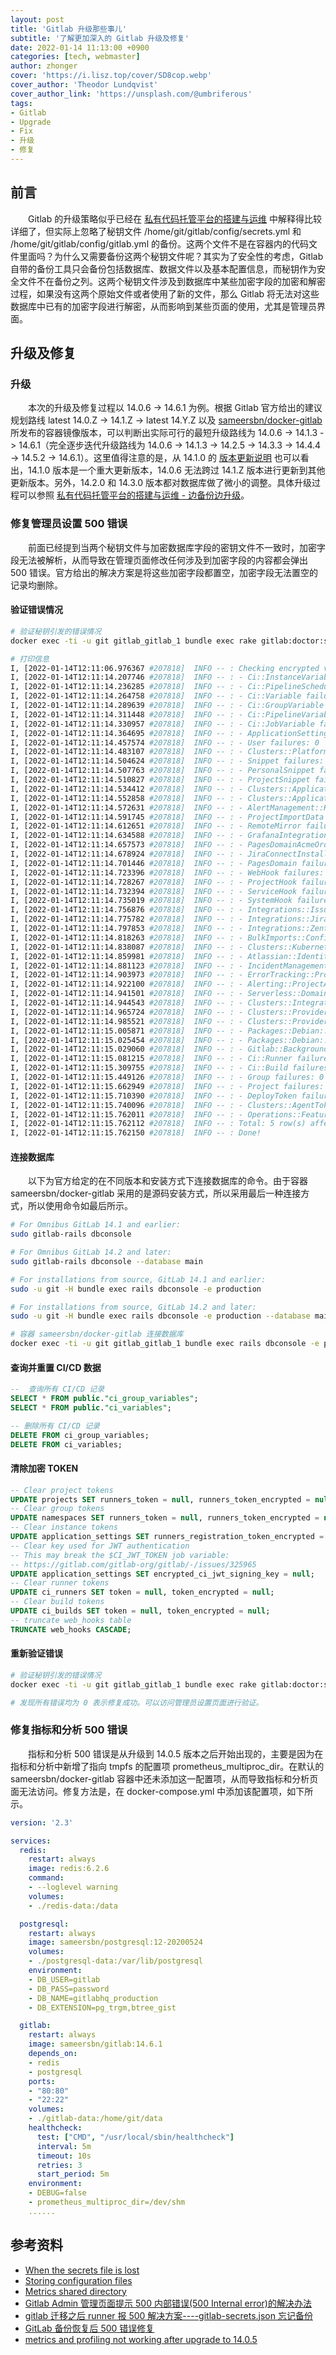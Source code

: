 ```yaml
---
layout: post
title: 'Gitlab 升级那些事儿'
subtitle: '了解更加深入的 Gitlab 升级及修复'
date: 2022-01-14 11:13:00 +0900
categories: [tech, webmaster]
author: zhonger
cover: 'https://i.lisz.top/cover/SD8cop.webp'
cover_author: 'Theodor Lundqvist'
cover_author_link: 'https://unsplash.com/@umbriferous'
tags: 
- Gitlab
- Upgrade
- Fix
- 升级
- 修复
---
```


## 前言

&emsp;&emsp;Gitlab 的升级策略似乎已经在 [私有代码托管平台的搭建与运维](../docker/gitlab.html) 中解释得比较详细了，但实际上忽略了秘钥文件 /home/git/gitlab/config/secrets.yml 和 /home/git/gitlab/config/gitlab.yml 的备份。这两个文件不是在容器内的代码文件里面吗？为什么又需要备份这两个秘钥文件呢？其实为了安全性的考虑，Gitlab 自带的备份工具只会备份包括数据库、数据文件以及基本配置信息，而秘钥作为安全文件不在备份之列。这两个秘钥文件涉及到数据库中某些加密字段的加密和解密过程，如果没有这两个原始文件或者使用了新的文件，那么 Gitlab 将无法对这些数据库中已有的加密字段进行解密，从而影响到某些页面的使用，尤其是管理员界面。

## 升级及修复

### 升级

&emsp;&emsp;本次的升级及修复过程以 14.0.6 -> 14.6.1 为例。根据 Gitlab 官方给出的建议规划路线 latest 14.0.Z -> 14.1.Z -> latest 14.Y.Z 以及 [sameersbn/docker-gitlab](https://github.com/sameersbn/docker-gitlab) 所发布的容器镜像版本，可以判断出实际可行的最短升级路线为 14.0.6 -> 14.1.3 -> 14.6.1（完全逐步迭代升级路线为 14.0.6 -> 14.1.3 -> 14.2.5 -> 14.3.3 -> 14.4.4 -> 14.5.2 -> 14.6.1）。这里值得注意的是，从 14.1.0 的 [版本更新说明](https://docs.gitlab.com/ee/update/#1410) 也可以看出，14.1.0 版本是一个重大更新版本，14.0.6 无法跨过 14.1.Z 版本进行更新到其他更新版本。另外，14.2.0 和 14.3.0 版本都对数据库做了微小的调整。具体升级过程可以参照 [私有代码托管平台的搭建与运维 - 边备份边升级](../docker/gitlab.html#边备份边升级)。

### 修复管理员设置 500 错误

&emsp;&emsp;前面已经提到当两个秘钥文件与加密数据库字段的密钥文件不一致时，加密字段无法被解析，从而导致在管理页面修改任何涉及到加密字段的内容都会弹出 500 错误。官方给出的解决方案是将这些加密字段都置空，加密字段无法置空的记录均删除。

#### 验证错误情况

```bash
# 验证秘钥引发的错误情况
docker exec -ti -u git gitlab_gitlab_1 bundle exec rake gitlab:doctor:secrets

# 打印信息
I, [2022-01-14T12:11:06.976367 #207818]  INFO -- : Checking encrypted values in the database
I, [2022-01-14T12:11:14.207746 #207818]  INFO -- : - Ci::InstanceVariable failures: 0
I, [2022-01-14T12:11:14.236285 #207818]  INFO -- : - Ci::PipelineScheduleVariable failures: 0
I, [2022-01-14T12:11:14.264758 #207818]  INFO -- : - Ci::Variable failures: 0
I, [2022-01-14T12:11:14.289639 #207818]  INFO -- : - Ci::GroupVariable failures: 0
I, [2022-01-14T12:11:14.311448 #207818]  INFO -- : - Ci::PipelineVariable failures: 0
I, [2022-01-14T12:11:14.330957 #207818]  INFO -- : - Ci::JobVariable failures: 0
I, [2022-01-14T12:11:14.364695 #207818]  INFO -- : - ApplicationSetting failures: 1
I, [2022-01-14T12:11:14.457574 #207818]  INFO -- : - User failures: 0
I, [2022-01-14T12:11:14.483107 #207818]  INFO -- : - Clusters::Platforms::Kubernetes failures: 0
I, [2022-01-14T12:11:14.504624 #207818]  INFO -- : - Snippet failures: 0
I, [2022-01-14T12:11:14.507763 #207818]  INFO -- : - PersonalSnippet failures: 0
I, [2022-01-14T12:11:14.510827 #207818]  INFO -- : - ProjectSnippet failures: 0
I, [2022-01-14T12:11:14.534412 #207818]  INFO -- : - Clusters::Applications::Helm failures: 0
I, [2022-01-14T12:11:14.552858 #207818]  INFO -- : - Clusters::Applications::Prometheus failures: 0
I, [2022-01-14T12:11:14.572631 #207818]  INFO -- : - AlertManagement::HttpIntegration failures: 0
I, [2022-01-14T12:11:14.591745 #207818]  INFO -- : - ProjectImportData failures: 0
I, [2022-01-14T12:11:14.612651 #207818]  INFO -- : - RemoteMirror failures: 0
I, [2022-01-14T12:11:14.634588 #207818]  INFO -- : - GrafanaIntegration failures: 0
I, [2022-01-14T12:11:14.657573 #207818]  INFO -- : - PagesDomainAcmeOrder failures: 0
I, [2022-01-14T12:11:14.678924 #207818]  INFO -- : - JiraConnectInstallation failures: 0
I, [2022-01-14T12:11:14.701446 #207818]  INFO -- : - PagesDomain failures: 0
I, [2022-01-14T12:11:14.723396 #207818]  INFO -- : - WebHook failures: 1
I, [2022-01-14T12:11:14.728267 #207818]  INFO -- : - ProjectHook failures: 1
I, [2022-01-14T12:11:14.732394 #207818]  INFO -- : - ServiceHook failures: 0
I, [2022-01-14T12:11:14.735019 #207818]  INFO -- : - SystemHook failures: 0
I, [2022-01-14T12:11:14.756876 #207818]  INFO -- : - Integrations::IssueTrackerData failures: 0
I, [2022-01-14T12:11:14.775782 #207818]  INFO -- : - Integrations::JiraTrackerData failures: 0
I, [2022-01-14T12:11:14.797853 #207818]  INFO -- : - Integrations::ZentaoTrackerData failures: 0
I, [2022-01-14T12:11:14.818263 #207818]  INFO -- : - BulkImports::Configuration failures: 0
I, [2022-01-14T12:11:14.838087 #207818]  INFO -- : - Clusters::KubernetesNamespace failures: 0
I, [2022-01-14T12:11:14.859981 #207818]  INFO -- : - Atlassian::Identity failures: 0
I, [2022-01-14T12:11:14.881123 #207818]  INFO -- : - IncidentManagement::ProjectIncidentManagementSetting failures: 0
I, [2022-01-14T12:11:14.903973 #207818]  INFO -- : - ErrorTracking::ProjectErrorTrackingSetting failures: 0
I, [2022-01-14T12:11:14.922100 #207818]  INFO -- : - Alerting::ProjectAlertingSetting failures: 0
I, [2022-01-14T12:11:14.941501 #207818]  INFO -- : - Serverless::DomainCluster failures: 0
I, [2022-01-14T12:11:14.944543 #207818]  INFO -- : - Clusters::Integrations::Prometheus failures: 0
I, [2022-01-14T12:11:14.965724 #207818]  INFO -- : - Clusters::Providers::Gcp failures: 0
I, [2022-01-14T12:11:14.985521 #207818]  INFO -- : - Clusters::Providers::Aws failures: 0
I, [2022-01-14T12:11:15.005871 #207818]  INFO -- : - Packages::Debian::ProjectDistributionKey failures: 0
I, [2022-01-14T12:11:15.025454 #207818]  INFO -- : - Packages::Debian::GroupDistributionKey failures: 0
I, [2022-01-14T12:11:15.029060 #207818]  INFO -- : - Gitlab::BackgroundMigration::BackfillJiraTrackerDeploymentType2::JiraTrackerDataTemp failures: 0
I, [2022-01-14T12:11:15.081215 #207818]  INFO -- : - Ci::Runner failures: 1
I, [2022-01-14T12:11:15.309755 #207818]  INFO -- : - Ci::Build failures: 1
I, [2022-01-14T12:11:15.449126 #207818]  INFO -- : - Group failures: 0
I, [2022-01-14T12:11:15.662949 #207818]  INFO -- : - Project failures: 0
I, [2022-01-14T12:11:15.710390 #207818]  INFO -- : - DeployToken failures: 0
I, [2022-01-14T12:11:15.740096 #207818]  INFO -- : - Clusters::AgentToken failures: 0
I, [2022-01-14T12:11:15.762011 #207818]  INFO -- : - Operations::FeatureFlagsClient failures: 0
I, [2022-01-14T12:11:15.762112 #207818]  INFO -- : Total: 5 row(s) affected
I, [2022-01-14T12:11:15.762150 #207818]  INFO -- : Done!
```

#### 连接数据库

&emsp;&emsp;以下为官方给定的在不同版本和安装方式下连接数据库的命令。由于容器 sameersbn/docker-gitlab 采用的是源码安装方式，所以采用最后一种连接方式，所以使用命令如最后所示。

```bash
# For Omnibus GitLab 14.1 and earlier:
sudo gitlab-rails dbconsole

# For Omnibus GitLab 14.2 and later:
sudo gitlab-rails dbconsole --database main

# For installations from source, GitLab 14.1 and earlier:
sudo -u git -H bundle exec rails dbconsole -e production

# For installations from source, GitLab 14.2 and later:
sudo -u git -H bundle exec rails dbconsole -e production --database main

# 容器 sameersbn/docker-gitlab 连接数据库
docker exec -ti -u git gitlab_gitlab_1 bundle exec rails dbconsole -e production --database main
```

#### 查询并重置 CI/CD 数据

```sql
--  查询所有 CI/CD 记录
SELECT * FROM public."ci_group_variables";
SELECT * FROM public."ci_variables";

-- 删除所有 CI/CD 记录
DELETE FROM ci_group_variables;
DELETE FROM ci_variables;
```

#### 清除加密 TOKEN

```sql
-- Clear project tokens
UPDATE projects SET runners_token = null, runners_token_encrypted = null;
-- Clear group tokens
UPDATE namespaces SET runners_token = null, runners_token_encrypted = null;
-- Clear instance tokens
UPDATE application_settings SET runners_registration_token_encrypted = null;
-- Clear key used for JWT authentication
-- This may break the $CI_JWT_TOKEN job variable:
-- https://gitlab.com/gitlab-org/gitlab/-/issues/325965
UPDATE application_settings SET encrypted_ci_jwt_signing_key = null;
-- Clear runner tokens
UPDATE ci_runners SET token = null, token_encrypted = null;
-- Clear build tokens
UPDATE ci_builds SET token = null, token_encrypted = null;
-- truncate web_hooks table
TRUNCATE web_hooks CASCADE;
```

#### 重新验证错误

```bash
# 验证秘钥引发的错误情况
docker exec -ti -u git gitlab_gitlab_1 bundle exec rake gitlab:doctor:secrets

# 发现所有错误均为 0 表示修复成功。可以访问管理员设置页面进行验证。
```

### 修复指标和分析 500 错误

&emsp;&emsp;指标和分析 500 错误是从升级到 14.0.5 版本之后开始出现的，主要是因为在指标和分析中新增了指向 tmpfs 的配置项 prometheus_multiproc_dir。在默认的 sameersbn/docker-gitlab 容器中还未添加这一配置项，从而导致指标和分析页面无法访问。修复方法是，在 docker-compose.yml 中添加该配置项，如下所示。

```yaml
version: '2.3'

services:
  redis:
    restart: always
    image: redis:6.2.6
    command:
    - --loglevel warning
    volumes:
    - ./redis-data:/data

  postgresql:
    restart: always
    image: sameersbn/postgresql:12-20200524
    volumes:
    - ./postgresql-data:/var/lib/postgresql
    environment:
    - DB_USER=gitlab
    - DB_PASS=password
    - DB_NAME=gitlabhq_production
    - DB_EXTENSION=pg_trgm,btree_gist

  gitlab:
    restart: always
    image: sameersbn/gitlab:14.6.1
    depends_on:
    - redis
    - postgresql
    ports:
    - "80:80"
    - "22:22"
    volumes:
    - ./gitlab-data:/home/git/data
    healthcheck:
      test: ["CMD", "/usr/local/sbin/healthcheck"]
      interval: 5m
      timeout: 10s
      retries: 3
      start_period: 5m
    environment:
    - DEBUG=false
    - prometheus_multiproc_dir=/dev/shm
    ......
```

## 参考资料

- [When the secrets file is lost](https://docs.gitlab.com/ee/raketasks/backup_restore.html#when-the-secrets-file-is-lost)
- [Storing configuration files](https://docs.gitlab.com/ee/raketasks/backup_restore.html#storing-configuration-files)
- [Metrics shared directory](https://docs.gitlab.com/ee/administration/monitoring/prometheus/gitlab_metrics.html#metrics-shared-directory)
- [Gitlab Admin 管理页面提示 500 内部错误(500 Internal error)的解决办法](https://blog.csdn.net/weixin_44295157/article/details/119618816)
- [gitlab 迁移之后 runner 报 500 解决方案----gitlab-secrets.json 忘记备份](https://blog.csdn.net/Shawn_wang_0919/article/details/115895292)
- [GitLab 备份恢复后 500 错误修复](https://lintian.co/archives/16)
- [metrics and profiling not working after upgrade to 14.0.5](https://github.com/sameersbn/docker-gitlab/issues/2387)

